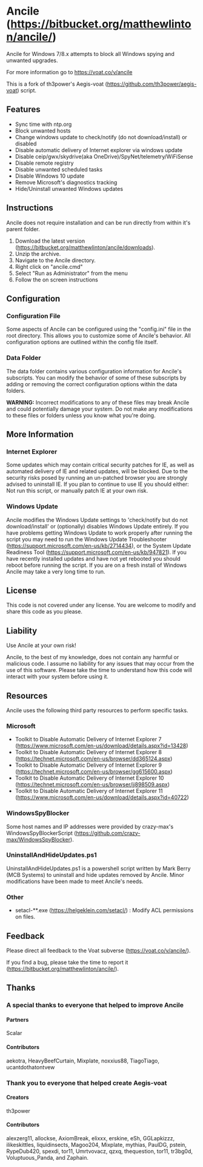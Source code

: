 # Ancile (https://bitbucket.org/matthewlinton/ancile/)
Ancile for Windows 7/8.x attempts to block all Windows spying and unwanted upgrades.

For more information go to https://voat.co/v/ancile

This is a fork of th3power's Aegis-voat (https://github.com/th3power/aegis-voat) script.

## Features
*  Sync time with ntp.org
*  Block unwanted hosts
*  Change windows update to check/notify (do not download/install) or disabled
*  Disable automatic delivery of Internet explorer via windows update
*  Disable ceip/gwx/skydrive(aka OneDrive)/SpyNet/telemetry/WiFiSense
*  Disable remote registry
*  Disable unwanted scheduled tasks
*  Disable Windows 10 update
*  Remove Microsoft's diagnostics tracking
*  Hide/Uninstall unwanted Windows updates

## Instructions
Ancile does not require installation and can be run directly from within it's parent folder.

1. Download the latest version (https://bitbucket.org/matthewlinton/ancile/downloads).
1. Unzip the archive.
1. Navigate to the Ancile directory.
1. Right click on "ancile.cmd"
1. Select "Run as Administrator" from the menu
1. Follow the on screen instructions

## Configuration
### Configuration File
Some aspects of Ancile can be configured using the "config.ini" file in the root directory. This allows you to customize some of Ancile's behavior. All configuration options are outlined within the config file itself.

### Data Folder
The data folder contains various configuration information for Ancile's subscripts. You can modify the behavior of some of these subscripts by adding or removing the correct configuration options within the data folders. 

**WARNING:** Incorrect modifications to any of these files may break Ancile and could potentially damage your system. Do not make any modifications to these files or folders unless you know what you're doing.

## More Information
### Internet Explorer
Some updates which may contain critical security patches for IE, as well as automated delivery of IE and related updates, will be blocked. Due to the security risks posed by running an un-patched browser you are strongly advised to uninstall IE. If you plan to continue to use IE you should either: Not run this script, or manually patch IE at your own risk.

### Windows Update
Ancile modifies the Windows Update settings to 'check/notify but do not download/install' or (optionally) disables Windows Update entirely. If you have problems getting Windows Update to work properly after running the script you may need to run the Windows Update Troubleshooter (https://support.microsoft.com/en-us/kb/2714434), or the System Update Readiness Tool (https://support.microsoft.com/en-us/kb/947821). If you have recently installed updates and have not yet rebooted you should reboot before running the script. If you are on a fresh install of Windows Ancile may take a very long time to run.

## License
This code is not covered under any license. You are welcome to modify and share this code as you please.

## Liability
Use Ancile at your own risk!

Ancile, to the best of my knowledge, does not contain any harmful or malicious code. I assume no liability for any issues that may occur from the use of this software. Please take the time to understand how this code will interact with your system before using it.

## Resources
Ancile uses the following third party resources to perform specific tasks.

### Microsoft
* Toolkit to Disable Automatic Delivery of Internet Explorer 7 (https://www.microsoft.com/en-us/download/details.aspx?id=13428)
* Toolkit to Disable Automatic Delivery of Internet Explorer 8 (https://technet.microsoft.com/en-us/browser/dd365124.aspx)
* Toolkit to Disable Automatic Delivery of Internet Explorer 9 (https://technet.microsoft.com/en-us/browser/gg615600.aspx)
* Toolkit to Disable Automatic Delivery of Internet Explorer 10 (https://technet.microsoft.com/en-us/browser/jj898509.aspx)
* Toolkit to Disable Automatic Delivery of Internet Explorer 11 (https://www.microsoft.com/en-us/download/details.aspx?id=40722)

### WindowsSpyBlocker
Some host names and IP addresses were provided by crazy-max's WindowsSpyBlockerScript (https://github.com/crazy-max/WindowsSpyBlocker).

### UninstallAndHideUpdates.ps1
UninstallAndHideUpdates.ps1 is a powershell script written by Mark Berry (MCB Systems) to uninstall and hide updates removed by Ancile. Minor modifications have been made to meet Ancile's needs.

### Other
* setacl-**.exe (https://helgeklein.com/setacl/) : Modify ACL permissions on files.

## Feedback
Please direct all feedback to the Voat subverse (https://voat.co/v/ancile/).

If you find a bug, please take the time to report it (https://bitbucket.org/matthewlinton/ancile/).

## Thanks
### A special thanks to everyone that helped to improve Ancile
#### Partners
Scalar

#### Contributors
aekotra, HeavyBeefCurtain, Mixplate, noxxius88, TiagoTiago, ucantdothatontvew

### Thank you to everyone that helped create Aegis-voat
#### Creators
th3power

#### Contributors
alexzerg11, allockse, AxiomBreak, elixxx, erskine, eSh, GGLapkizzz, ilikeskittles, liquidinsects, Magoo204, Mixplate, mythias, PaulDG, pstein, RypeDub420, spexdi, tor11, Umrtvovacz, qzxq, thequestion, tor11, tr3bg0d, Voluptuous_Panda, and Zaphain.